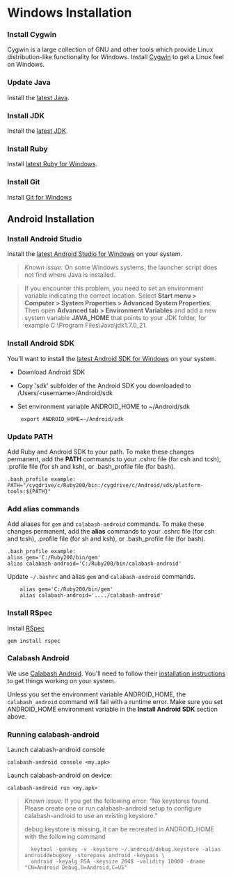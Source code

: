 Windows Installation
================

### Install Cygwin ##
Cygwin is a large collection of GNU and other tools which provide Linux distribution-like functionality for Windows. 
Install [Cygwin](http://cygwin.com/install.html) to get a Linux feel on Windows.

### Update Java ##
Install the [latest Java](http://java.com/en/download/index.jsp).

### Install JDK ##
Install the [latest JDK](http://www.oracle.com/technetwork/java/javase/downloads/index.html).

### Install Ruby ##
Install [latest Ruby for Windows](http://rubyinstaller.org/).

### Install Git ##
Install [Git for Windows](http://git-scm.com/download/win)

## Android Installation #

### Install Android Studio ##
Install the [latest Android Studio for Windows](http://developer.android.com/sdk/installing/studio.html) on your system.

>*Known issue:* On some Windows systems, the launcher script does not find where Java is installed.

>If you encounter this problem, you need to set an environment variable indicating the correct location. Select **Start menu > Computer > System Properties > Advanced System Properties**. Then open **Advanced tab > Environment Variables** and add a new system variable **JAVA_HOME** that points to your JDK folder, for example C:\Program Files\Java\jdk1.7.0_21. 

### Install Android SDK ##
You'll want to install the [latest Android SDK for Windows](https://developer.android.com/sdk/index.html) on your system.

 * Download Android SDK

 * Copy 'sdk' subfolder of the Android SDK you downloaded to /Users/&lt;username>/Android/sdk

 * Set environment variable ANDROID_HOME to ~/Android/sdk

        export ANDROID_HOME=~/Android/sdk

### Update PATH ##
Add Ruby and Android SDK to your path. To make these changes permanent, add the **PATH** commands to your .cshrc file (for csh and tcsh), .profile file (for sh and ksh), or .bash_profile file (for bash).

	.bash_profile example:
	PATH="/cygdrive/c/Ruby200/bin:/cygdrive/c/Android/sdk/platform-tools:${PATH}"

### Add alias commands ##
Add aliases for `gem` and `calabash-android` commands. To make these changes permanent, add the **alias** commands to your .cshrc file (for csh and tcsh), .profile file (for sh and ksh), or .bash_profile file (for bash).

	.bash_profile example:
	alias gem='C:/Ruby200/bin/gem'
	alias calabash-android='C:/Ruby200/bin/calabash-android'

Update `~/.bashrc` and alias `gem` and `calabash-android` commands.
     
        alias gem='C:/Ruby200/bin/gem'
        alias calabash-android='..../calabash-android'

### Install RSpec ##
Install [RSpec](http://rspec.info/)

    gem install rspec

### Calabash Android ##
We use [Calabash Android](https://github.com/calabash/calabash-android/blob/master/documentation/installation.md). You'll need to follow their [installation instructions](https://github.com/calabash/calabash-android/blob/master/documentation/installation.md) to get things working on your system.

Unless you set the environment variable ANDROID_HOME, the `calabash_android` command will fail with a runtime error.
Make sure you set ANDROID_HOME environment variable in the **Install Android SDK** section above.

### Running calabash-android ##
Launch calabash-android console

    calabash-android console <my.apk>

Launch calabash-android on device:

    calabash-android run <my.apk>

>*Known issue:* If you get the following error:
“No keystores found. Please create one or run calabash-android setup to configure calabash-android to use an existing keystore.”
>
>debug.keystore is missing, it can be recreated in ANDROID_HOME with the following command
>
>       keytool -genkey -v -keystore ~/.android/debug.keystore -alias androiddebugkey -storepass android -keypass \
>       android -keyalg RSA -keysize 2048 -validity 10000 -dname "CN=Android Debug,O=Android,C=US"
